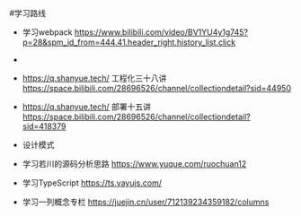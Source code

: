 #学习路线 

- 学习webpack https://www.bilibili.com/video/BV1YU4y1g745?p=28&spm_id_from=444.41.header_right.history_list.click
- 

- https://q.shanyue.tech/ 工程化三十八讲 https://space.bilibili.com/28696526/channel/collectiondetail?sid=44950
- https://q.shanyue.tech/ 部署十五讲  https://space.bilibili.com/28696526/channel/collectiondetail?sid=418379
- 设计模式 
- 学习若川的源码分析思路 https://www.yuque.com/ruochuan12
- 学习TypeScript https://ts.yayujs.com/
- 学习一列概念专栏 https://juejin.cn/user/712139234359182/columns